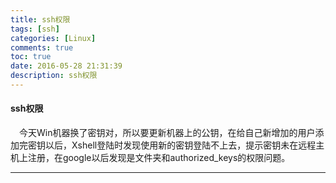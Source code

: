 ```yaml
---
title: ssh权限
tags: [ssh]
categories: [Linux]
comments: true
toc: true
date: 2016-05-28 21:31:39
description: ssh权限
---
```

#### ssh权限  

　今天Win机器换了密钥对，所以要更新机器上的公钥，在给自己新增加的用户添加完密钥以后，Xshell登陆时发现使用新的密钥登陆不上去，提示密钥未在远程主机上注册，在google以后发现是文件夹和authorized_keys的权限问题。　

---
